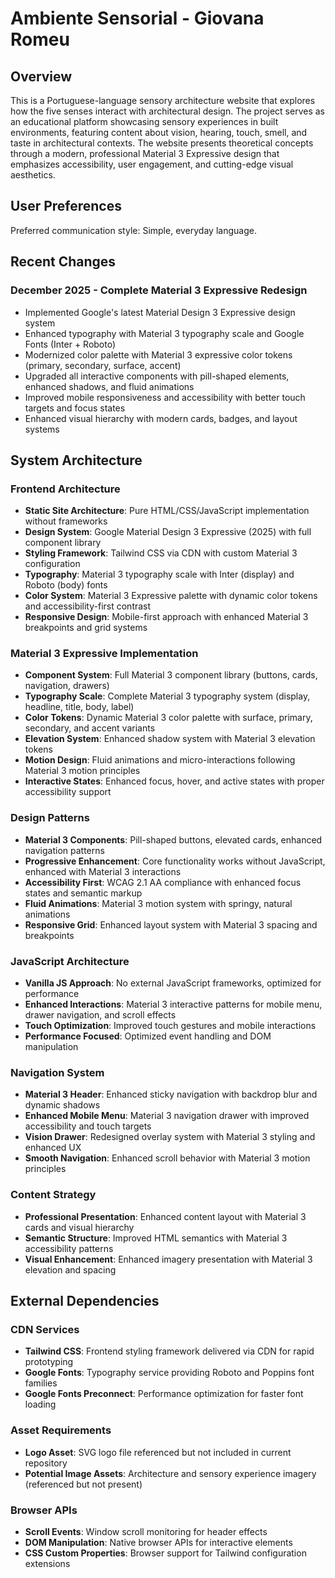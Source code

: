 # Ambiente Sensorial - Giovana Romeu

## Overview

This is a Portuguese-language sensory architecture website that explores how the five senses interact with architectural design. The project serves as an educational platform showcasing sensory experiences in built environments, featuring content about vision, hearing, touch, smell, and taste in architectural contexts. The website presents theoretical concepts through a modern, professional Material 3 Expressive design that emphasizes accessibility, user engagement, and cutting-edge visual aesthetics.

## User Preferences

Preferred communication style: Simple, everyday language.

## Recent Changes

### December 2025 - Complete Material 3 Expressive Redesign
- Implemented Google's latest Material Design 3 Expressive design system
- Enhanced typography with Material 3 typography scale and Google Fonts (Inter + Roboto)
- Modernized color palette with Material 3 expressive color tokens (primary, secondary, surface, accent)
- Upgraded all interactive components with pill-shaped elements, enhanced shadows, and fluid animations
- Improved mobile responsiveness and accessibility with better touch targets and focus states
- Enhanced visual hierarchy with modern cards, badges, and layout systems

## System Architecture

### Frontend Architecture
- **Static Site Architecture**: Pure HTML/CSS/JavaScript implementation without frameworks
- **Design System**: Google Material Design 3 Expressive (2025) with full component library
- **Styling Framework**: Tailwind CSS via CDN with custom Material 3 configuration
- **Typography**: Material 3 typography scale with Inter (display) and Roboto (body) fonts
- **Color System**: Material 3 Expressive palette with dynamic color tokens and accessibility-first contrast
- **Responsive Design**: Mobile-first approach with enhanced Material 3 breakpoints and grid systems

### Material 3 Expressive Implementation
- **Component System**: Full Material 3 component library (buttons, cards, navigation, drawers)
- **Typography Scale**: Complete Material 3 typography system (display, headline, title, body, label)
- **Color Tokens**: Dynamic Material 3 color palette with surface, primary, secondary, and accent variants
- **Elevation System**: Enhanced shadow system with Material 3 elevation tokens
- **Motion Design**: Fluid animations and micro-interactions following Material 3 motion principles
- **Interactive States**: Enhanced focus, hover, and active states with proper accessibility support

### Design Patterns
- **Material 3 Components**: Pill-shaped buttons, elevated cards, enhanced navigation patterns
- **Progressive Enhancement**: Core functionality works without JavaScript, enhanced with Material 3 interactions
- **Accessibility First**: WCAG 2.1 AA compliance with enhanced focus states and semantic markup
- **Fluid Animations**: Material 3 motion system with springy, natural animations
- **Responsive Grid**: Enhanced layout system with Material 3 spacing and breakpoints

### JavaScript Architecture
- **Vanilla JS Approach**: No external JavaScript frameworks, optimized for performance
- **Enhanced Interactions**: Material 3 interactive patterns for mobile menu, drawer navigation, and scroll effects
- **Touch Optimization**: Improved touch gestures and mobile interactions
- **Performance Focused**: Optimized event handling and DOM manipulation

### Navigation System
- **Material 3 Header**: Enhanced sticky navigation with backdrop blur and dynamic shadows
- **Enhanced Mobile Menu**: Material 3 navigation drawer with improved accessibility and touch targets
- **Vision Drawer**: Redesigned overlay system with Material 3 styling and enhanced UX
- **Smooth Navigation**: Enhanced scroll behavior with Material 3 motion principles

### Content Strategy
- **Professional Presentation**: Enhanced content layout with Material 3 cards and visual hierarchy
- **Semantic Structure**: Improved HTML semantics with Material 3 accessibility patterns
- **Visual Enhancement**: Enhanced imagery presentation with Material 3 elevation and spacing

## External Dependencies

### CDN Services
- **Tailwind CSS**: Frontend styling framework delivered via CDN for rapid prototyping
- **Google Fonts**: Typography service providing Roboto and Poppins font families
- **Google Fonts Preconnect**: Performance optimization for faster font loading

### Asset Requirements
- **Logo Asset**: SVG logo file referenced but not included in current repository
- **Potential Image Assets**: Architecture and sensory experience imagery (referenced but not present)

### Browser APIs
- **Scroll Events**: Window scroll monitoring for header effects
- **DOM Manipulation**: Native browser APIs for interactive elements
- **CSS Custom Properties**: Browser support for Tailwind configuration extensions